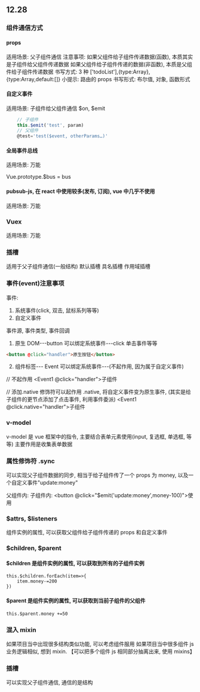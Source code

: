## 12.28

### 组件通信方式

#### props

适用场景: 父子组件通信
注意事项:
如果父组件给子组件传递数据(函数), 本质其实是子组件给父组件传递数据
如果父组件给子组件传递的数据(非函数), 本质是父组件给子组件传递数据
书写方式: 3 种
['todoList'],{type:Array},{type:Array,default:[]}
小提示: 路由的 props
书写形式: 布尔值, 对象, 函数形式

#### 自定义事件

适用场景: 子组件给父组件通信
$on, $emit

```JavaScript
    // 子组件
    this.$emit('test', param)
    // 父组件
    @test='test($event, otherParams…)'
```

#### 全局事件总线

适用场景: 万能

Vue.prototype.$bus = bus

#### pubsub-js, 在 react 中使用较多(发布, 订阅), vue 中几乎不使用

适用场景: 万能

### Vuex

适用场景: 万能

### 插槽

适用于父子组件通信(一般结构)
默认插槽
具名插槽
作用域插槽

### 事件(event)注意事项

事件:

1. 系统事件(click, 双击, 鼠标系列等等)
2. 自定义事件

事件源, 事件类型, 事件回调

1. 原生 DOM---button 可以绑定系统事件---click 单击事件等等

```html
<button @click="handler">原生按钮</button>
```

2. 组件标签--- Event 可以绑定系统事件---(不起作用, 因为属于自定义事件)

// 不起作用
<Event1 @click="handler">子组件</Event1>

// 添加.native 修饰符可以起作用 .native, 将自定义事件变为原生事件, (其实是给子组件的更节点添加了点击事件, 利用事件委派)
<Event1 @click.native="handler">子组件</Event1>

### v-model

v-model 是 vue 框架中的指令, 主要结合表单元素使用(input, 复选框, 单选框, 等等)
主要作用是收集表单数据

### 属性修饰符 .sync

可以实现父子组件数据的同步, 相当于给子组件传了一个 props 为 money, 以及一个自定义事件"update:money"

父组件内: <Child :money.sync='money'>
子组件内: <button @click="$emit('update:money',money-100)">使用</button>

### $attrs, $listeners

组件实例的属性, 可以获取父组件给子组件传递的 props 和自定义事件

### $children, $parent

#### $children 是组件实例的属性, 可以获取到所有的子组件实例

    this.$children.forEach(item=>{
        item.money-=200
    })

#### $parent 是组件实例的属性, 可以获取到当前子组件的父组件

    this.$parent.money +=50

### 混入 mixin

如果项目当中出现很多结构类似功能, 可以考虑组件服用
如果项目当中很多组件 js 业务逻辑相似, 想到 mixin. 【可以把多个组件 js 相同部分抽离出来, 使用 mixins】

### 插槽

可以实现父子组件通信, 通信的是结构
